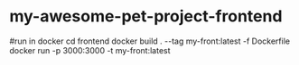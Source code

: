 # my-awesome-pet-project-frontend

#run in docker
cd frontend
docker build .  --tag my-front:latest -f Dockerfile
docker run -p 3000:3000 -t my-front:latest